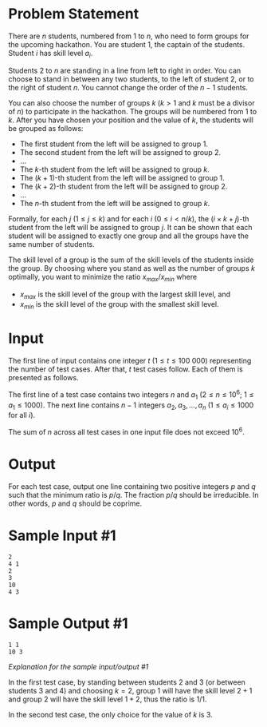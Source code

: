 # Problem Statement

There are $n$ students, numbered from $1$ to $n$, who need to form groups for the upcoming hackathon. You are student $1$, the captain of the students. Student $i$ has skill level $a_i$.

Students $2$ to $n$ are standing in a line from left to right in order. You can choose to stand in between any two students, to the left of student $2$, or to the right of student $n$. You cannot change the order of the $n - 1$ students.

You can also choose the number of groups $k$ ($k > 1$ and $k$ must be a divisor of $n$) to participate in the hackathon. The groups will be numbered from $1$ to $k$. After you have chosen your position and the value of $k$, the students will be grouped as follows:

- The first student from the left will be assigned to group $1$.
- The second student from the left will be assigned to group $2$.
- $\dots$
- The $k$-th student from the left will be assigned to group $k$.
- The $(k + 1)$-th student from the left will be assigned to group $1$.
- The $(k + 2)$-th student from the left will be assigned to group $2$.
- $\dots$
- The $n$-th student from the left will be assigned to group $k$.

Formally, for each $j$ ($1 \le j \le k$) and for each $i$ ($0 \le i < n/k$), the $(i \times k + j)$-th student from the left will be assigned to group $j$. It can be shown that each student will be assigned to exactly one group and all the groups have the same number of students.

The skill level of a group is the sum of the skill levels of the students inside the group. By choosing where you stand as well as the number of groups $k$ optimally, you want to minimize the ratio $x_{max}/x_{min}$ where

- $x_{max}$ is the skill level of the group with the largest skill level, and
- $x_{min}$ is the skill level of the group with the smallest skill level.

# Input

The first line of input contains one integer $t$ ($1 \le t \le 100\ 000$) representing the number of test cases. After that, $t$ test cases follow. Each of them is presented as follows.

The first line of a test case contains two integers $n$ and $a_1$ ($2 \le n \le 10^6;\ 1 \le a_1 \le 1000$). The next line contains $n - 1$ integers $a_2, a_3, \dots, a_n$ ($1 \le a_i \le 1000$ for all $i$).

The sum of $n$ across all test cases in one input file does not exceed $10^6$.

# Output

For each test case, output one line containing two positive integers $p$ and $q$ such that the minimum ratio is $p/q$. The fraction $p/q$ should be irreducible. In other words, $p$ and $q$ should be coprime.

# Sample Input #1
```
2
4 1
2
3
10
4 3
```
# Sample Output #1
```
1 1
10 3
```
*Explanation for the sample input/output #1*

In the first test case, by standing between students $2$ and $3$ (or between students $3$ and $4$) and choosing $k = 2$, group $1$ will have the skill level $2 + 1$ and group $2$ will have the skill level $1 + 2$, thus the ratio is $1/1$.

In the second test case, the only choice for the value of $k$ is $3$.